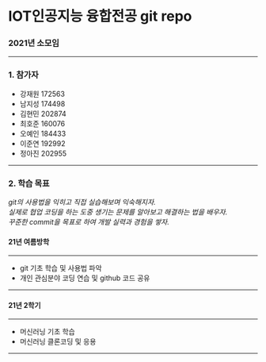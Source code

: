 # IOT인공지능 융합전공 git repo   

### __2021년  소모임__

***   
### 1. 참가자
* 강재원 172563   
* 남지성 174498   
* 김현민 202874   
* 최호준 160076   
* 오예인 184433   
* 이준연 192992   
* 정아진 202955   
***   
### 2. 학습 목표

*git의 사용법을 익히고 직접 실습해보며 익숙해지자.*   
*실제로 협업 코딩을 하는 도중 생기는 문제를 알아보고 해결하는 법을 배우자.*   
*꾸준한 commit을 목표로 하여 개발 실력과 경험을 쌓자.*   

#### 21년 여름방학
***
* git 기초 학습 및 사용법 파악
* 개인 관심분야 코딩 연습 및 github 코드 공유
***


#### 21년 2학기
***
* 머신러닝 기초 학습
* 머신러닝 클론코딩 및 응용
***




